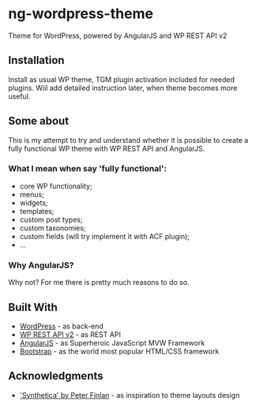 # ng-wordpress-theme

Theme for WordPress, powered by AngularJS and WP REST API v2

## Installation

Install as usual WP theme, TGM plugin activation included for needed plugins. Wiil add detailed instruction later, when theme becomes more useful.

## Some about

This is my attempt to try and understand whether it is possible to create a fully functional WP theme with WP REST API and AngularJS.

### What I mean when say 'fully functional':
* core WP functionality;
* menus;
* widgets;
* templates;
* custom post types;
* custom taxonomies;
* custom fields (will try implement it with ACF plugin);
* ...

### Why AngularJS?
Why not? For me there is pretty much reasons to do so.


## Built With

* [WordPress](https://wordpress.org/) - as back-end
* [WP REST API v2](https://wordpress.org/plugins/rest-api/) - as REST API
* [AngularJS](https://angularjs.org/) - as Superheroic JavaScript MVW Framework
* [Bootstrap](http://getbootstrap.com/) - as the world most popular HTML/CSS framework

## Acknowledgments

* ['Synthetica' by Peter Finlan](https://tympanus.net/codrops/2016/04/29/freebie-synthetica-one-page-website-template/) - as inspiration to theme layouts design
